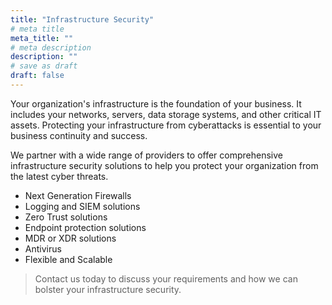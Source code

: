 ```yaml
---
title: "Infrastructure Security"
# meta title
meta_title: ""
# meta description
description: ""
# save as draft
draft: false
---
```


Your organization's infrastructure is the foundation of your business. It includes your networks, servers, data storage systems, and other critical IT assets. Protecting your infrastructure from cyberattacks is essential to your business continuity and success.

We partner with a wide range of providers to offer comprehensive infrastructure security solutions to help you protect your organization from the latest cyber threats. 
- Next Generation Firewalls 
- Logging and SIEM solutions 
- Zero Trust solutions 
- Endpoint protection solutions 
- MDR or XDR solutions 
- Antivirus
- Flexible and Scalable 

> Contact us today to discuss your requirements and how we can bolster your infrastructure security.